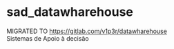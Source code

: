 # sad_datawharehouse  
MIGRATED TO https://gitlab.com/v1p3r/datawharehouse  
Sistemas de Apoio à decisão
